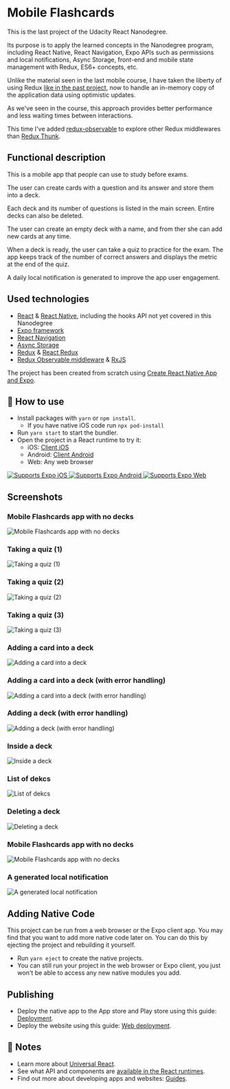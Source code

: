 # Mobile Flashcards

This is the last project of the Udacity React Nanodegree.

Its purpose is to apply the learned concepts in the Nanodegree program, including React Native, React Navigation, Expo APIs such as permissions and local notifications, Async Storage, front-end and mobile state management with Redux, ES6+ concepts, etc.

Unlike the material seen in the last mobile course, I have taken the liberty of using Redux [like in the past project](https://github.com/jmorapruna/Udacity.ReactNanodegree.WouldYouRather), now to handle an in-memory copy of the application data using optimistic updates.

As we've seen in the course, this approach provides better performance and less waiting times between interactions.
  
This time I've added [redux-observable](https://redux-observable.js.org/) to explore other Redux middlewares than [Redux Thunk](https://github.com/reduxjs/redux-thunk).

## Functional description

This is a mobile app that people can use to study before exams.

The user can create cards with a question and its answer and store them into a deck.

Each deck and its number of questions is listed in the main screen. Entire decks can also be deleted.

The user can create an empty deck with a name, and from ther she can add new cards at any time.

When a deck is ready, the user can take a quiz to practice for the exam. The app keeps track of the number of correct answers and displays the metric at the end of the quiz.

A daily local notification is generated to improve the app user engagement.

## Used technologies

- [React](https://reactjs.org/) & [React Native](https://reactnative.dev/), including the hooks API not yet covered in this Nanodegree
- [Expo framework](https://docs.expo.io/guides/icons/)
- [React Navigation](https://reactnavigation.org/)
- [Async Storage](https://github.com/react-native-community/async-storage)
- [Redux](https://redux.js.org/) & [React Redux](https://react-redux.js.org/)
- [Redux Observable middleware](https://redux-observable.js.org/) & [RxJS](https://rxjs-dev.firebaseapp.com/)

The project has been created from scratch using [Create React Native App and Expo](https://github.com/expo/create-react-native-app).

## 🚀 How to use

- Install packages with `yarn` or `npm install`.
  - If you have native iOS code run `npx pod-install`
- Run `yarn start` to start the bundler.
- Open the project in a React runtime to try it:
  - iOS: [Client iOS](https://itunes.apple.com/app/apple-store/id982107779)
  - Android: [Client Android](https://play.google.com/store/apps/details?id=host.exp.exponent&referrer=blankexample)
  - Web: Any web browser

<p>
  <!-- iOS -->
  <a href="https://itunes.apple.com/app/apple-store/id982107779">
    <img alt="Supports Expo iOS" longdesc="Supports Expo iOS" src="https://img.shields.io/badge/iOS-4630EB.svg?style=flat-square&logo=APPLE&labelColor=999999&logoColor=fff" />
  </a>
  <!-- Android -->
  <a href="https://play.google.com/store/apps/details?id=host.exp.exponent&referrer=blankexample">
    <img alt="Supports Expo Android" longdesc="Supports Expo Android" src="https://img.shields.io/badge/Android-4630EB.svg?style=flat-square&logo=ANDROID&labelColor=A4C639&logoColor=fff" />
  </a>
  <!-- Web -->
  <a href="https://docs.expo.io/workflow/web/">
    <img alt="Supports Expo Web" longdesc="Supports Expo Web" src="https://img.shields.io/badge/web-4630EB.svg?style=flat-square&logo=GOOGLE-CHROME&labelColor=4285F4&logoColor=fff" />
  </a>
</p>

## Screenshots

### Mobile Flashcards app with no decks
![Mobile Flashcards app with no decks](screenshots/empty-deck-detail.jpg)

### Taking a quiz (1)
![Taking a quiz (1)](screenshots/quiz-1.jpg)

### Taking a quiz (2)
![Taking a quiz (2)](screenshots/quiz-2.jpg)

### Taking a quiz (3)
![Taking a quiz (3)](screenshots/quiz-3.jpg)

### Adding a card into a deck
![Adding a card into a deck](screenshots/add-card.jpg)

### Adding a card into a deck (with error handling)
![Adding a card into a deck (with error handling)](screenshots/add-card-error.jpg)

### Adding a deck (with error handling)
![Adding a deck (with error handling)](screenshots/add-deck-error.jpg)

### Inside a deck
![Inside a deck](screenshots/deck-detail.jpg)

### List of dekcs
![List of dekcs](screenshots/decks-list.jpg)

### Deleting a deck
![Deleting a deck](screenshots/delete-deck-modal.jpg)

### Mobile Flashcards app with no decks
![Mobile Flashcards app with no decks](screenshots/empty-decks-list.jpg)

### A generated local notification
![A generated local notification](screenshots/notification.jpg)


## Adding Native Code

This project can be run from a web browser or the Expo client app. You may find that you want to add more native code later on. You can do this by ejecting the project and rebuilding it yourself.

- Run `yarn eject` to create the native projects.
- You can still run your project in the web browser or Expo client, you just won't be able to access any new native modules you add.

## Publishing

- Deploy the native app to the App store and Play store using this guide: [Deployment](https://docs.expo.io/distribution/app-stores/).
- Deploy the website using this guide: [Web deployment](https://docs.expo.io/distribution/publishing-websites/).

## 📝 Notes

- Learn more about [Universal React](https://docs.expo.io/).
- See what API and components are [available in the React runtimes](https://docs.expo.io/versions/latest/).
- Find out more about developing apps and websites: [Guides](https://docs.expo.io/guides/).
